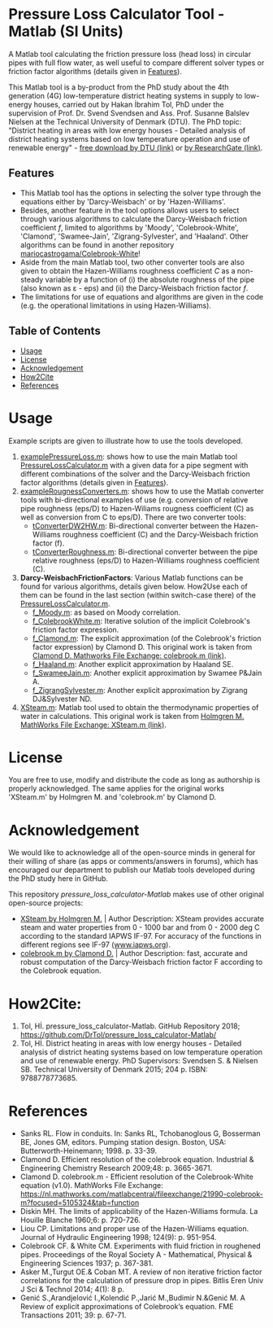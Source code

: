 # Pressure Loss Calculator Tool - Matlab (SI Units)
A Matlab tool calculating the friction pressure loss (head loss) in circular pipes with full flow water, as well useful to compare different solver types or friction factor algorithms (details given in [Features](https://github.com/DrTol/pressure_loss_calculator-Matlab/blob/master/README.md#features)). 

This Matlab tool is a by-product from the PhD study about the 4th generation (4G) low-temperature district heating systems in supply to low-energy houses, carried out by Hakan İbrahim Tol, PhD under the supervision of Prof. Dr. Svend Svendsen and Ass. Prof. Susanne Balslev Nielsen at the Technical University of Denmark (DTU). The PhD topic: "District heating in areas with low energy houses - Detailed analysis of district heating systems based on low temperature operation and use of renewable energy" - [free download by DTU (link)](http://orbit.dtu.dk/en/publications/district-heating-in-areas-with-low-energy-houses(9c056db5-8e76-425f-92ca-c072b642b6b3).html) or [by ResearchGate (link)](https://www.researchgate.net/publication/276266953_District_heating_in_areas_with_low_energy_houses_-_Detailed_analysis_of_district_heating_systems_based_on_low_temperature_operation_and_use_of_renewable_energy).

## Features
- This Matlab tool has the options in selecting the solver type through the equations either by 'Darcy-Weisbach' or by 'Hazen-Williams'. 
- Besides, another feature in the tool options allows users to select through various algorithms to calculate the Darcy-Weisbach friction coefficient *f*, limited to algorithms by 'Moody', 'Colebrook-White', 'Clamond', 'Swamee-Jain', 'Zigrang-Sylvester', and 'Haaland'. Other algorithms can be found in another repository [mariocastrogama/Colebrook-White](https://github.com/mariocastrogama/Colebrook-White)!
- Aside from the main Matlab tool, two other converter tools are also given to obtain the Hazen-Williams roughness coefficient *C* as a non-steady variable by a function of (i) the absolute roughness of the pipe (also known as ε - eps) and (ii) the Darcy-Weisbach friction factor *f*.
- The limitations for use of equations and algorithms are given in the code (e.g. the operational limitations in using Hazen-Williams).

## Table of Contents
  - [Usage](https://github.com/DrTol/pressure_loss_calculator-Matlab/blob/master/README.md#Usage)
  - [License](https://github.com/DrTol/pressure_loss_calculator-Matlab/blob/master/README.md#License)
  - [Acknowledgement](https://github.com/DrTol/pressure_loss_calculator-Matlab/blob/master/README.md#Acknowledgement)
  - [How2Cite](https://github.com/DrTol/pressure_loss_calculator-Matlab/blob/master/README.md#how2cite)
  - [References](https://github.com/DrTol/pressure_loss_calculator-Matlab/blob/master/README.md#references)

# Usage
Example scripts are given to illustrate how to use the tools developed. 
1. [examplePressureLoss.m](https://github.com/DrTol/pressure_loss_calculator-Matlab/blob/master/examplePressureLoss.m): shows how to use the main Matlab tool [PressureLossCalculator.m](https://github.com/DrTol/pressure_loss_calculator-Matlab/blob/master/PressureLossCalculator.m) with a given data for a pipe segment with different combinations of the solver and the Darcy-Weisbach friction factor algorithms (details given in [Features](https://github.com/DrTol/pressure_loss_calculator-Matlab/blob/master/README.md#features)).
2. [exampleRougnessConverters.m](https://github.com/DrTol/pressure_loss_calculator-Matlab/blob/master/exampleRougnessConverters.m): shows how to use the Matlab converter tools with bi-directional examples of use (e.g. conversion of relative pipe roughness (eps/D) to Hazen-Wiliams rougness coefficient (C) as well as conversion from C to eps/D). There are two converter tools: 
   - [tConverterDW2HW.m](https://github.com/DrTol/pressure_loss_calculator-Matlab/blob/master/tConverterDW2HW.m): Bi-directional converter between the Hazen-Williams roughness coefficient (C) and the Darcy-Weisbach friction factor (f). 
   - [tConverterRoughness.m](https://github.com/DrTol/pressure_loss_calculator-Matlab/blob/master/tConverterRoughness.m): Bi-directional converter between the pipe relative roughness (eps/D) to Hazen-Williams roughness coefficient (C).
3. **Darcy-WeisbachFrictionFactors**: Various Matlab functions can be found for various algorithms, details given below. How2Use each of them can be found in the last section (within switch-case there) of the [PressureLossCalculator.m](https://github.com/DrTol/pressure_loss_calculator-Matlab/blob/master/PressureLossCalculator.m). 
   - [f_Moody.m](https://github.com/DrTol/pressure_loss_calculator-Matlab/blob/master/f_Moody.m): as based on Moody correlation.
   - [f_ColebrookWhite.m](https://github.com/DrTol/pressure_loss_calculator-Matlab/blob/master/f_ColebrookWhite.m): Iterative solution of the implicit Colebrook's friction factor expression.
   - [f_Clamond.m](https://github.com/DrTol/pressure_loss_calculator-Matlab/blob/master/f_Clamond.m): The explicit approximation (of the Colebrook's friction factor expression) by Clamond D. This original work is taken from [Clamond D. Mathworks File Exchange: colebrook.m (link)](https://nl.mathworks.com/matlabcentral/fileexchange/21990-colebrook-m?focused=5105324&tab=function).
   - [f_Haaland.m](https://github.com/DrTol/pressure_loss_calculator-Matlab/blob/master/f_Haaland.m): Another explicit approximation by Haaland SE. 
   - [f_SwameeJain.m](https://github.com/DrTol/pressure_loss_calculator-Matlab/blob/master/f_SwameeJain.m): Another explicit approximation by Swamee P&Jain A.
   - [f_ZigrangSylvester.m](https://github.com/DrTol/pressure_loss_calculator-Matlab/blob/master/f_ZigrangSylvester.m): Another explicit approximation by Zigrang DJ&Sylvester ND.
4. [XSteam.m](https://github.com/DrTol/pressure_loss_calculator-Matlab/blob/master/XSteam.m): Matlab tool used to obtain the thermodynamic properties of water in calculations. This original work is taken from [Holmgren M. MathWorks File Exchange: XSteam.m (link)](https://nl.mathworks.com/matlabcentral/fileexchange/9817-x-steam--thermodynamic-properties-of-water-and-steam). 

# License
You are free to use, modify and distribute the code as long as authorship is properly acknowledged. The same applies for the original works 'XSteam.m' by Holmgren M. and 'colebrook.m' by Clamond D.

# Acknowledgement 
We would like to acknowledge all of the open-source minds in general for their willing of share (as apps or comments/answers in forums), which has encouraged our department to publish our Matlab tools developed during the PhD study here in GitHub.

This repository *pressure_loss_calculator-Matlab* makes use of other original open-source projects: 
- [XSteam by Holmgren M.](https://nl.mathworks.com/matlabcentral/fileexchange/9817-x-steam--thermodynamic-properties-of-water-and-steam) | Author Description: XSteam provides accurate steam and water properties from 0 - 1000 bar and from 0 - 2000 deg C according to the standard IAPWS IF-97. For accuracy of the functions in different regions see IF-97 (www.iapws.org).
- [colebrook.m by Clamond D.](https://nl.mathworks.com/matlabcentral/fileexchange/21990-colebrook-m?focused=5105324&tab=function) | Author Description: fast, accurate and robust computation of the Darcy-Weisbach friction factor F according to the Colebrook equation. 

# How2Cite:
1. Tol, Hİ. pressure_loss_calculator-Matlab. GitHub Repository 2018; https://github.com/DrTol/pressure_loss_calculator-Matlab/
2. Tol, Hİ. District heating in areas with low energy houses - Detailed analysis of district heating systems based on low temperature operation and use of renewable energy. PhD Supervisors: Svendsen S. & Nielsen SB. Technical University of Denmark 2015; 204 p. ISBN: 9788778773685.

# References
- Sanks RL. Flow in conduits. In: Sanks RL, Tchobanoglous G, Bosserman BE, Jones GM, editors. Pumping station design. Boston, USA: Butterworth-Heinemann; 1998. p. 33-39.
- Clamond D. Efficient resolution of the colebrook equation. Industrial & Engineering Chemistry Research 2009;48: p. 3665-3671.
- Clamond D. colebrook.m - Efficient resolution of the Colebrook-White equation (v1.0). MathWorks File Exchange: https://nl.mathworks.com/matlabcentral/fileexchange/21990-colebrook-m?focused=5105324&tab=function
- Diskin MH. The limits of applicability of the Hazen-Williams formula. La Houille Blanche 1960;6: p. 720-726.
- Liou CP. Limitations and proper use of the Hazen-Williams equation. Journal of Hydraulic Engineering 1998; 124(9): p. 951-954.
- Colebrook CF. & White CM. Experiments with fluid friction in roughened pipes. Proceedings of the Royal Society A - Mathematical, Physical & Engineering Sciences 1937; p. 367-381.
- Asker M.,Turgut OE.& Coban MT. A review of non iterative friction factor correlations for the calculation of pressure drop in pipes. Bitlis Eren Univ J Sci & Technol 2014; 4(1): 8 p. 
- Genić S.,Arandjelović I.,Kolendić P.,Jarić M.,Budimir N.&Genić M. A Review of explicit approximations of Colebrook’s equation. FME Transactions 2011; 39: p. 67-71.  

